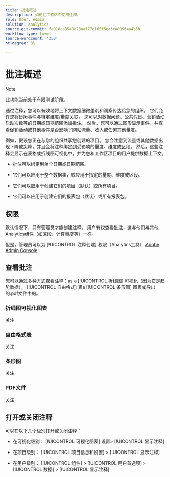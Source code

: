 ```yaml
---
title: 批注概述
description: 如何在工作区中使用注释。
role: User, Admin
solution: Analytics
source-git-commit: fe918ca35a8e28aaf77c165f5ea3ca80964a4b3b
workflow-type: tm+mt
source-wordcount: '350'
ht-degree: 3%

---
```


# 批注概述

>[!NOTE]
>
>此功能当前处于有限测试阶段。

通过注释，您可以有效地将上下文数据细微差别和洞察传达给您的组织。 它们允许您将日历事件与特定维度/量度关联。 您可以对数据问题、公共假日、营销活动启动次数等的日期或日期范围添加批注。 然后，您可以通过图形显示事件，并查看促销活动或其他事件是否影响了网站流量、收入或任何其他量度。

例如，假设您正在与您的组织共享您创建的项目。 您会注意到流量或其他数据出现下降或尖峰，并且会将注释绑定到受影响的量度、维度或区段。 然后，这些注释会显示在表格或折线图可视化中，并为您和工作区项目的用户提供数据上下文。

* 批注可以绑定到单个日期或日期范围。

* 它们可以应用于整个数据集，或应用于指定的量度、维度或区段。

* 它们可以应用于创建它们的项目（默认）或所有项目。

* 它们可以应用于创建它们的报表包（默认）或所有报表包。

## 权限

默认情况下，只有管理员才能创建注释。 用户有权查看批注，这与他们与其他Analytics组件（如区段、计算量度等）一样。

但是，管理员可以为 [!UICONTROL 注释创建] 权限（Analytics工具） [Adobe Admin Console](https://experienceleague.adobe.com/docs/analytics/admin/admin-console/permissions/analytics-tools.html?lang=en).

## 查看批注

您可以通过多种方式查看注释：as a [!UICONTROL 折线图] 可视化（因为它是趋势数据）， [!UICONTROL 自由格式] 表a [!UICONTROL 条形图] 图表或导出的.pdf文件中的。

### 折线图可视化图表

关注

### 自由格式表

关注

### 条形图

关注

### PDF文件

关注

## 打开或关闭注释

可以在以下几个级别打开或关闭注释：

* 在可视化级别： [!UICONTROL 可视化图表] 设置> [!UICONTROL 显示注释]

* 在项目级别： [!UICONTROL 项目信息和设置] > [!UICONTROL 显示注释]

* 在用户级别： [!UICONTROL 组件] > [!UICONTROL 用户首选项] > [!UICONTROL 数据] > [!UICONTROL 显示注释]

